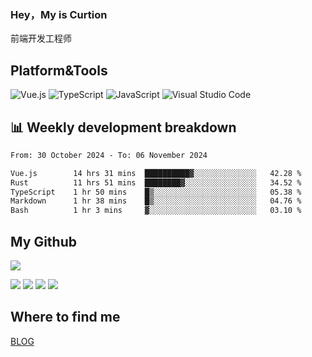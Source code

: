 ### Hey，My is Curtion
前端开发工程师
## Platform&Tools

![Vue.js](https://img.shields.io/badge/-Vue.js-4FC08D?style=flat-square&logo=Vue.js&logoColor=white)
![TypeScript](https://img.shields.io/badge/-TypeScript-007ACC?style=flat-square&logo=typescript&logoColor=white)
![JavaScript](https://img.shields.io/badge/-JavaScript-F7DF1E?style=flat-square&logo=javascript&logoColor=black)
![Visual Studio Code](https://img.shields.io/badge/-VSCode-007ACC?style=flat-square&logo=Visual-Studio-Code&logoColor=white)

## 📊 Weekly development breakdown

<!--START_SECTION:waka-->

```txt
From: 30 October 2024 - To: 06 November 2024

Vue.js        14 hrs 31 mins  ██████████▓░░░░░░░░░░░░░░   42.28 %
Rust          11 hrs 51 mins  ████████▓░░░░░░░░░░░░░░░░   34.52 %
TypeScript    1 hr 50 mins    █▒░░░░░░░░░░░░░░░░░░░░░░░   05.38 %
Markdown      1 hr 38 mins    █▒░░░░░░░░░░░░░░░░░░░░░░░   04.76 %
Bash          1 hr 3 mins     ▓░░░░░░░░░░░░░░░░░░░░░░░░   03.10 %
```

<!--END_SECTION:waka-->

## My Github

![](http://github-profile-summary-cards.vercel.app/api/cards/profile-details?username=curtion&theme=nord_bright)

![](http://github-profile-summary-cards.vercel.app/api/cards/stats?username=curtion&theme=nord_bright)
![](http://github-profile-summary-cards.vercel.app/api/cards/productive-time?username=curtion&theme=nord_bright&utcOffset=8)
![](http://github-profile-summary-cards.vercel.app/api/cards/repos-per-language?username=curtion&theme=nord_bright)
![](http://github-profile-summary-cards.vercel.app/api/cards/most-commit-language?username=curtion&theme=nord_bright)

## Where to find me

[BLOG](https://blog.3gxk.net)

